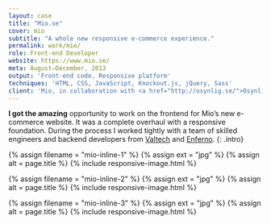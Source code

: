 ```yaml
---
layout: case
title: "Mio.se"
cover: mio
subtitle: "A whole new responsive e-commerce experience."
permalink: work/mio/
role: Front-end Developer
website: https://www.mio.se/
meta: August–December, 2013
output: 'Front-end code, Responsive platform'
techniques: 'HTML, CSS, JavaScript, Knockout.js, jQuery, Sass'
client: 'Mio, in collaboration with <a href="http://osynlig.se/">Osynlig</a>, <a href="http://www.valtech.com/">Valtech</a> and <a href="http://www.enferno.se/">Enferno</a>.'
---
```


**I got the amazing** opportunity to work on the frontend for Mio’s new e-commerce website. It was a complete overhaul with a responsive foundation. During the process I worked tightly with a team of skilled engineers and backend developers from [Valtech] and [Enferno].
{: .intro}

{% assign filename =  "mio-inline-1" %}
{% assign ext = "jpg" %}
{% assign alt = page.title %}
{% include responsive-image.html %}

{% assign filename =  "mio-inline-2" %}
{% assign ext = "jpg" %}
{% assign alt = page.title %}
{% include responsive-image.html %}

{% assign filename =  "mio-inline-3" %}
{% assign ext = "jpg" %}
{% assign alt = page.title %}
{% include responsive-image.html %}

[Valtech]: http://www.valtech.com/
[Enferno]: http://www.enferno.se/
